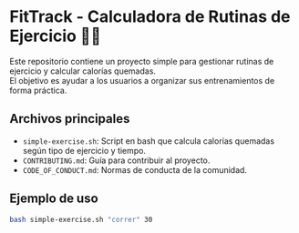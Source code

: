 # FitTrack - Calculadora de Rutinas de Ejercicio 🏋️‍♀️

Este repositorio contiene un proyecto simple para gestionar rutinas de ejercicio y calcular calorías quemadas.  
El objetivo es ayudar a los usuarios a organizar sus entrenamientos de forma práctica.

## Archivos principales
- `simple-exercise.sh`: Script en bash que calcula calorías quemadas según tipo de ejercicio y tiempo.
- `CONTRIBUTING.md`: Guía para contribuir al proyecto.
- `CODE_OF_CONDUCT.md`: Normas de conducta de la comunidad.

## Ejemplo de uso
```bash
bash simple-exercise.sh "correr" 30
